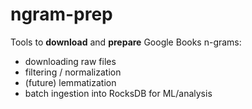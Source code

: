 # ngram-prep

Tools to **download** and **prepare** Google Books n-grams:
- downloading raw files
- filtering / normalization
- (future) lemmatization
- batch ingestion into RocksDB for ML/analysis
